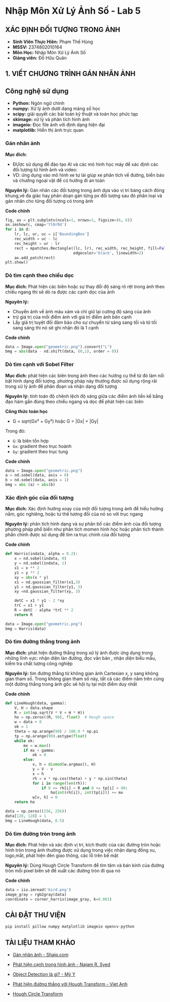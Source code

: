 # Nhập Môn Xử Lý Ảnh Số - Lab 5

## XÁC ĐỊNH ĐỐI TƯỢNG TRONG ẢNH
- **Sinh Viên Thực Hiên:** Phạm Thế Hùng
- **MSSV:** 2374802010164
- **Môn Học:** Nhập Môn Xử Lý Ảnh Số
- **Giảng viên:** Đỗ Hữu Quân

## 1. VIẾT CHƯƠNG TRÌNH GÁN NHÃN ẢNH

## Công nghệ sử dụng
- **Python:** Ngôn ngữ chính
- **numpy:** Xử lý ảnh dưới dạng mảng số học
- **scipy:**  giải quyết các bài toán kỹ thuật và toán học phức tạp
- **skimage:** xử lý và phân tích hình ảnh
- **imageio:** Đọc file ảnh với định dạng hiện đại
- **matplotlib:** Hiển thị ảnh trực quan

### Gán nhãn ảnh
**Mục đích:**  
- ĐƯợc sử dụng để đào tạo AI và các mô hình học máy để xác định các đối tượng từ hình ảnh và video:
- VD: ứng dụng vào mô hình xe tự lái giúp xe phân tích về đường, biển báo và chướng ngoại vật để có hướng đi an toàn

**Nguyên lý:** Gán nhãn các đối tượng trong ảnh dựa vào vị trí bàng cách đóng khung,vẽ đa giác hay phân doạn gán từng px đối tượng sau đó phân loại và gán nhãn cho từng đối tượng có trong ảnh

**Code chính**
```python
fig, ax = plt.subplots(ncols=1, nrows=1, figsize=(6, 6))
ax.imshow(c, cmap='YlOrRd')
for i in d:
    lr, lc, ur, uc = i['BoundingBox']
    rec_width = uc - lc
    rec_height = ur - lr
    rect = mpatches.Rectangle((lc, lr), rec_width, rec_height, fill=False,
                              edgecolor='black', linewidth=2)
    ax.add_patch(rect)
plt.show()
```

### Dò tìm cạnh theo chiều dọc
**Mục đích:** Phát hiện các biên hoặc sự thay đổi độ sáng rõ rệt trong ảnh theo chiều ngang thì sẽ dò ra được các cạnh dọc của ảnh

**Nguyên lý:** 
- Chuyển ảnh về ảnh màu xám và chỉ giữ lại cường độ sáng của ảnh
- trừ giá trị của mổi điểm ảnh với giá trị điểm ảnh bên cạnh
- Lấy giá trị tuyệt đối đảm bảo cho sự chuyển từ sáng sang tối và từ tối sang sáng thì nó sẽ ghi nhận đó là 1 cạnh 

**Code chính**
```python
data = Image.open("geometric.png").convert("L")
bmg = abs(data - nd.shift(data, (0,1), order = 0))
```

### Dò tìm cạnh với Sobel Filter
**Mục đích:**  phát hiện các biên trong ảnh theo các hướng cụ thể từ đó làm nổi bật hình dạng đối tượng. phương pháp này thường được sử dụng rộng rãi trong  xử lý ảnh để phân đoạn và nhận dạng đối tượng

**Nguyên lý:** tính toán độ chênh lệch độ sáng giữa các điểm ảnh liền kề bằng đạo hàm gần đúng theo chiều ngang và dọc để phát hiện các biên

**Công thức toán học**

- G = sqrt(Gx² + Gy²) hoặc G = |Gx| + |Gy|


Trong đó: 
- `G`: là biên tổn hợp
- `Gx`: gradient theo trục hoành 
- `Gy`: gradient theo trục tung

**Code chính**
```python
data = Image.open("geometric.png")
a = nd.sobel(data, axis = 0)
b = nd.sobel(data, axis = 1)
bmg = abs (a) + abs(b)
```

### Xác định góc của đối tượng
**Mục đích:** Xác định hướng xoay của một đối tượng trong ảnh để hiểu hướng nằm, góc nghiêng, hoặc tư thế tương đối của nó so với trục ngang

**Nguyên lý:** phân tích hình dạng và sự phân bố các điểm ảnh của đối tượng phương pháp phổ biến như phân tích momen hình học hoặc phân tích thành phần chính được sử dụng để tìm ra trục chính của đối tượng

**Code chính**
```python
def Harris(indata, alpha = 0.2):
    x = nd.sobel(indata, 0)
    y = nd.sobel(indata, 1)
    x1 = x ** 2
    y1 = y ** 2
    xy = abs(x * y)
    x1 = nd.gaussian_filter(x1,3)
    y1 = nd.gaussian_filter(y1, 3)
    xy =nd.gaussian_filter(xy, 3)

    detC = x1 * y1 - 2 *xy
    trC = x1 + y1
    R = detC - alpha *trC ** 2
    return R

data = Image.open("geometric.png")
bmg = Harris(data)
```
### Dò tìm đường thẳng trong ảnh
**Mục đích:** phát hiện đường thẳng trong xử lý ảnh được ứng dụng trong những lĩnh vực: nhận diện làn đường, đọc văn bản , nhận diện biểu mẫu, kiểm tra chất lượng công nghiệp

**Nguyên lý:** tìm đường thẳng từ không gian ảnh Cartesian x, y sang không gian tham số. Trong không gian tham số này, tất cả các điểm nằm trên cùng một đường thẳng trong ảnh gốc sẽ hội tụ tại một điểm duy nhất

**Code chính**
```python
def LineHough(data, gamma):
    V, H = data.shape
    R = int(np.sqrt(V * V + H * H))
    ho = np.zeros((R, 90), float)  # Hough space
    w = data + 0
    ok = 1
    theta = np.arange(90) / 180.0 * np.pi
    tp = np.arange(90).astype(float)
    while ok:
        mx = w.max()
        if mx < gamma:
            ok = 0
        else:
            v, h = divmod(w.argmax(), H)
            y = V - v
            x = h
            rh = x * np.cos(theta) + y * np.sin(theta)
            for i in range(len(rh)):
                if 0 <= rh[i] < R and 0 <= tp[i] < 90:
                    ho[int(rh[i]), int(tp[i])] += mx
            w[v, h] = 0
    return ho

data = np.zeros((256, 256))
data[128, 128] = 1
bmg = LineHough(data, 0.5)
```

### Dò tìm đường tròn trong ảnh
**Mục đích:** Phát hiện và xác định vị trí, kích thước của các đường tròn hoặc hình tròn trong ảnh thường được xử dụng trong việc nhận dạng đồng xu, logo,mắt, phát hiện đèn giao thông, các lỗ trên bề mặt 

**Nguyên lý:** Dùng Hough Circle Transform để tìm tâm và bán kính của đường tròn mỗi pixel biên sẽ đề xuất các đường tròn đi qua nó

**Code chính**
```python
data = iio.imread('bird.png')
image_gray = rgb2gray(data)
coordinate = corner_harris(image_gray, k=0.001)
```


## CÀI ĐẶT THƯ VIỆN
```python
pip install pillow numpy matplotlib imageio opencv-python
```

## TÀI LIỆU THAM KHẢO
- [Gán nhãn ảnh - Shaip.com](https://vi.shaip.com/blog/image-annotation-for-computer-vision/)

- [Phát hiện cạnh trong hình ảnh - Najam R. Syed](https://nrsyed.com/2018/02/18/edge-detection-in-images-how-to-derive-the-sobel-operator/)

- [Object Detection là gì? - Mỹ Y](https://interdata.vn/blog/object-detection-la-gi/)

- [Phát hiện đường thẳng với Hough Transform - Viet Anh](https://www.vietanh.dev/blog/2019-10-24-hough-transform-phat-hien-duong-thang)

- [Hough Circle Transform](https://docs.opencv.org/3.4/d4/d70/tutorial_hough_circle.html)